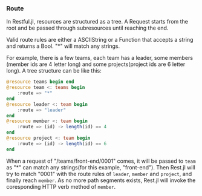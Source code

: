 ### Route

In Restful.jl, resources are structured as a tree. A Request starts from the
root and be passed through subresources until reaching the end.

Valid route rules are either a ASCIIString or a Function that accepts a string and
returns a Bool. "*" will match any strings.

For example, there is a few teams, each team has a leader, some members
(member ids are 4 letter long) and some projects(project ids are 6 letter long).
A tree structure can be like this:

```julia
@resource teams begin end
@resource team <: teams begin
    :route => "*"
end
@resource leader <: team begin
    :route => "leader"
end
@resource member <: team begin
    :route => (id) -> length(id) == 4
end
@resource project <: team begin
    :route => (id) -> length(id) == 6
end
```

When a request of "/teams/front-end/0001" comes, it will be passed to `team` as
"*" can match any strings(for this example, "front-end"). Then Rest.jl will try
to match "0001" with the route rules of `leader`, `member` and `project`, and finally
reach `member`. As no more path segments exists, Rest.jl will invoke the coresponding
HTTP verb method of `member`.
